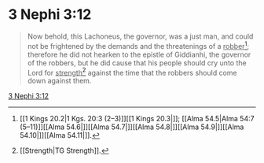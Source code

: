 # 3 Nephi 3:12

> Now behold, this Lachoneus, the governor, was a just man, and could not be frightened by the demands and the threatenings of a <u>robber</u>[^a]; therefore he did not hearken to the epistle of Giddianhi, the governor of the robbers, but he did cause that his people should cry unto the Lord for <u>strength</u>[^b] against the time that the robbers should come down against them.

[3 Nephi 3:12](https://www.churchofjesuschrist.org/study/scriptures/bofm/3-ne/3?lang=eng&id=p12#p12)


[^a]: [[1 Kings 20.2|1 Kgs. 20:3 (2–3)]][[1 Kings 20.3|]]; [[Alma 54.5|Alma 54:7 (5–11)]][[Alma 54.6|]][[Alma 54.7|]][[Alma 54.8|]][[Alma 54.9|]][[Alma 54.10|]][[Alma 54.11|]].  
[^b]: [[Strength|TG Strength]].  
